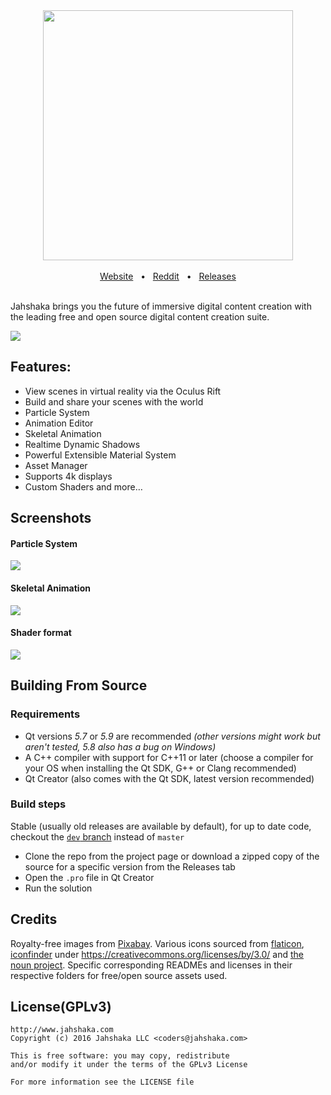 <div align="center">
  <img src="https://i.imgur.com/j9nZTpo.png" width="400"></img>
</div>

<br>

<div align="center">
  <a href="http://www.jahshakavr.com/">Website</a>
  &nbsp;&nbsp;&bull;&nbsp;&nbsp;
  <a href="https://www.reddit.com/r/jahshaka/">Reddit</a>
  &nbsp;&nbsp;&bull;&nbsp;&nbsp;
  <a href="https://github.com/jahshaka/VR/releases">Releases</a>
</div>

<br>

Jahshaka brings you the future of immersive digital content creation with the leading free and open source digital content creation suite.

![](https://i.imgur.com/r6S7lHP.png)

## Features:
 - View scenes in virtual reality via the Oculus Rift
 - Build and share your scenes with the world
 - Particle System
 - Animation Editor
 - Skeletal Animation
 - Realtime Dynamic Shadows
 - Powerful Extensible Material System
 - Asset Manager
 - Supports 4k displays
 - Custom Shaders and more&hellip;

## Screenshots

#### Particle System
![](https://i.imgur.com/XjXUnUx.gif)

#### Skeletal Animation
![](https://i.imgur.com/qTVhlPp.gif)

#### Shader format
![](https://i.imgur.com/sgaQpC8.png)

## Building From Source

### Requirements
- Qt versions *5.7* or *5.9* are recommended *(other versions might work but aren't tested, 5.8 also has a bug on Windows)*
- A C++ compiler with support for C++11 or later (choose a compiler for your OS when installing the Qt SDK, G++ or Clang recommended)
- Qt Creator (also comes with the Qt SDK, latest version recommended)

### Build steps
Stable (usually old releases are available by default), for up to date code, checkout the [`dev` branch](https://github.com/jahshaka/VR/tree/dev) instead of `master`

- Clone the repo from the project page or download a zipped copy of the source for a specific version from the Releases tab
- Open the `.pro` file in Qt Creator
- Run the solution

## Credits
Royalty-free images from [Pixabay](https://pixabay.com/). Various icons sourced from [flaticon](http://www.flaticon.com/), [iconfinder](https://www.iconfinder.com/) under https://creativecommons.org/licenses/by/3.0/ and [the noun project](https://thenounproject.com/). Specific corresponding READMEs and licenses in their respective folders for free/open source assets used.

## License(GPLv3)
    http://www.jahshaka.com
    Copyright (c) 2016 Jahshaka LLC <coders@jahshaka.com>

    This is free software: you may copy, redistribute
    and/or modify it under the terms of the GPLv3 License

    For more information see the LICENSE file
